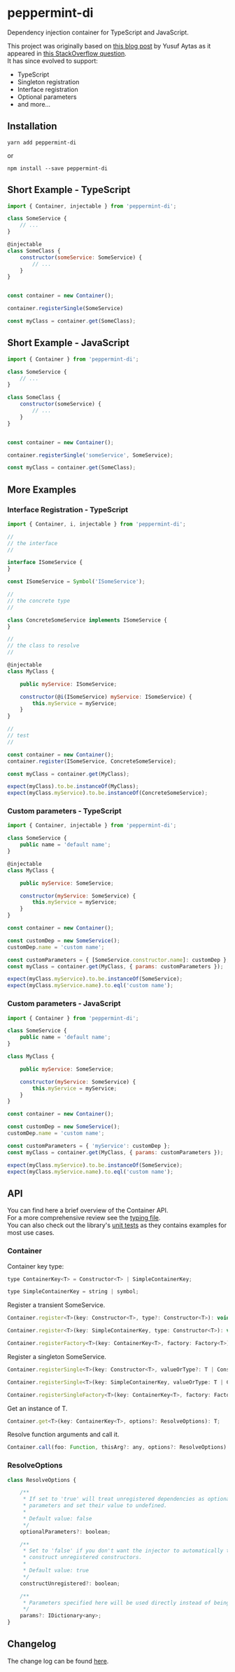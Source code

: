 # peppermint-di

Dependency injection container for TypeScript and JavaScript.

This project was originally based on [this blog post](http://www.yusufaytas.com/SomeService-injection-in-javascript/) by Yusuf Aytas as it appeared in [this StackOverflow question](https://stackoverflow.com/questions/20058391/javascript-SomeService-injection).  
It has since evolved to support:

- TypeScript
- Singleton registration
- Interface registration
- Optional parameters
- and more...

## Installation

```shell
yarn add peppermint-di
```

or

```shell
npm install --save peppermint-di
```

## Short Example - TypeScript

```javascript
import { Container, injectable } from 'peppermint-di';

class SomeService {
    // ...
}

@injectable
class SomeClass {
    constructor(someService: SomeService) {
        // ...
    }
}


const container = new Container();

container.registerSingle(SomeService)

const myClass = container.get(SomeClass);
```

## Short Example - JavaScript

```javascript
import { Container } from 'peppermint-di';

class SomeService {
    // ...
}

class SomeClass {
    constructor(someService) {
        // ...
    }
}


const container = new Container();

container.registerSingle('someService', SomeService);

const myClass = container.get(SomeClass);
```

## More Examples

### Interface Registration - TypeScript

```javascript
import { Container, i, injectable } from 'peppermint-di';

//
// the interface
//

interface ISomeService {
}

const ISomeService = Symbol('ISomeService');

//
// the concrete type
//

class ConcreteSomeService implements ISomeService {
}

//
// the class to resolve
//

@injectable
class MyClass {

    public myService: ISomeService;

    constructor(@i(ISomeService) myService: ISomeService) {
        this.myService = myService;
    }
}

//
// test
//

const container = new Container();
container.register(ISomeService, ConcreteSomeService);

const myClass = container.get(MyClass);

expect(myClass).to.be.instanceOf(MyClass);
expect(myClass.myService).to.be.instanceOf(ConcreteSomeService);
```

### Custom parameters - TypeScript

```javascript
import { Container, injectable } from 'peppermint-di';

class SomeService {
    public name = 'default name';
}

@injectable
class MyClass {

    public myService: SomeService;

    constructor(myService: SomeService) {
        this.myService = myService;
    }
}

const container = new Container();

const customDep = new SomeService();
customDep.name = 'custom name';

const customParameters = { [SomeService.constructor.name]: customDep };
const myClass = container.get(MyClass, { params: customParameters });

expect(myClass.myService).to.be.instanceOf(SomeService);
expect(myClass.myService.name).to.eql('custom name');
```

### Custom parameters - JavaScript

```javascript
import { Container } from 'peppermint-di';

class SomeService {
    public name = 'default name';
}

class MyClass {

    public myService: SomeService;

    constructor(myService: SomeService) {
        this.myService = myService;
    }
}

const container = new Container();

const customDep = new SomeService();
customDep.name = 'custom name';

const customParameters = { 'myService': customDep };
const myClass = container.get(MyClass, { params: customParameters });

expect(myClass.myService).to.be.instanceOf(SomeService);
expect(myClass.myService.name).to.eql('custom name');
```

## API

You can find here a brief overview of the Container API.  
For a more comprehensive review see the [typing file](https://github.com/alonrbar/peppermint-di/blob/master/dist/index.d.ts).  
You can also check out the library's [unit tests](https://github.com/alonrbar/peppermint-di/blob/master/test/container.tests.ts) as they contains examples for most use cases.

### Container

Container key type:

```javascript
type ContainerKey<T> = Constructor<T> | SimpleContainerKey;

type SimpleContainerKey = string | symbol;
```

Register a transient SomeService.

```javascript
Container.register<T>(key: Constructor<T>, type?: Constructor<T>): void;

Container.register<T>(key: SimpleContainerKey, type: Constructor<T>): void;

Container.registerFactory<T>(key: ContainerKey<T>, factory: Factory<T>): void;
```

Register a singleton SomeService.

```javascript
Container.registerSingle<T>(key: Constructor<T>, valueOrType?: T | Constructor<T>): void;

Container.registerSingle<T>(key: SimpleContainerKey, valueOrType: T | Constructor<T>): void;

Container.registerSingleFactory<T>(key: ContainerKey<T>, factory: Factory<T>): void;
```

Get an instance of T.

```javascript
Container.get<T>(key: ContainerKey<T>, options?: ResolveOptions): T;
```

Resolve function arguments and call it.

```javascript
Container.call(foo: Function, thisArg?: any, options?: ResolveOptions): any;
```

### ResolveOptions

```javascript
class ResolveOptions {

    /**
     * If set to 'true' will treat unregistered dependencies as optional
     * parameters and set their value to undefined.
     *
     * Default value: false
     */
    optionalParameters?: boolean;

    /**
     * Set to 'false' if you don't want the injector to automatically try to
     * construct unregistered constructors.
     *
     * Default value: true
     */
    constructUnregistered?: boolean;

    /**
     * Parameters specified here will be used directly instead of being resolved.
     */
    params?: IDictionary<any>;
}
```

## Changelog

The change log can be found [here](https://github.com/alonrbar/peppermint-di/blob/master/CHANGELOG.md).